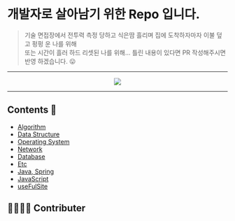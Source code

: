 # 개발자로 살아남기 위한 Repo 입니다.
 > 기술 면접장에서 전투력 측정 당하고 식은땀 흘리며 집에 도착하자마자 이불 덮고 펑펑 운 나를 위해<br/>
 > 또는 시간이 흘러 하드 리셋된 나를 위해... 틀린 내용이 있다면 PR 작성해주시면 반영 하겠습니다. 😛


----
 
<div align="center">
<img src="https://user-images.githubusercontent.com/79893048/217548174-e1f3f240-a304-4cd2-829e-d895da6d2b4f.gif"></img>
</div>

----
 


## Contents 📑
- [Algorithm]()
- [Data Structure]()
- [Operating System]()
- [Network]()
- [Database]()
- [Etc]()
- [Java, Spring]()
- [JavaScript]()
- [useFulSite](useFulSite.md)


## 👨‍👩‍👦‍👦 Contributer
